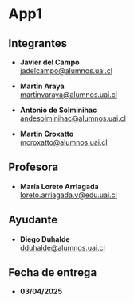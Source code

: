 # App1

## **Integrantes**
- **Javier del Campo** <br>
  <jadelcampo@alumnos.uai.cl>

- **Martín Araya** <br>
  <martinvaraya@alumnos.uai.cl>

- **Antonio de Solminihac** <br>
  <andesolminihac@alumnos.uai.cl>

- **Martin Croxatto** <br>
  <mcroxatto@alumnos.uai.cl>


## **Profesora**
- **María Loreto Arriagada** <br>
  <loreto.arriagada.v@edu.uai.cl>


## **Ayudante**
- **Diego Duhalde** <br>
  <dduhalde@alumnos.uai.cl>

## **Fecha de entrega**
- **03/04/2025** <br>
